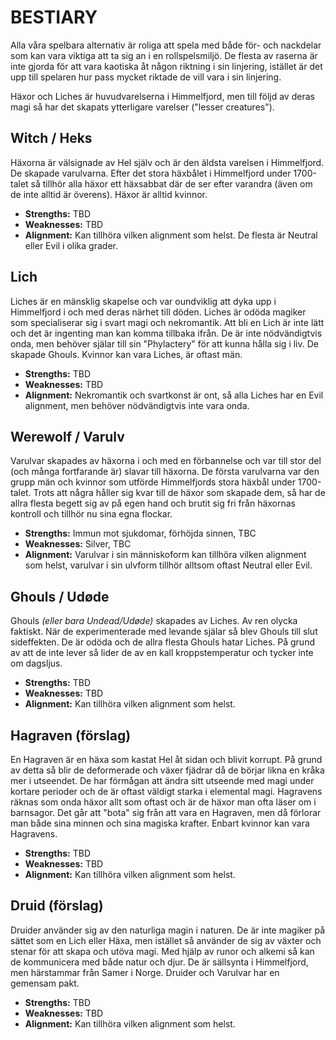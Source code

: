 # BESTIARY

Alla våra spelbara alternativ är roliga att spela med både för- och nackdelar som kan vara viktiga att ta sig an i en rollspelsmiljö. De flesta av raserna är inte gjorda för att vara kaotiska åt någon riktning i sin linjering, istället är det upp till spelaren hur pass mycket riktade de vill vara i sin linjering.

Häxor och Liches är huvudvarelserna i Himmelfjord, men till följd av deras magi så har det skapats ytterligare varelser ("lesser creatures").

## Witch / Heks

Häxorna är välsignade av Hel själv och är den äldsta varelsen i Himmelfjord. De skapade varulvarna. Efter det stora häxbålet i Himmelfjord under 1700-talet så tillhör alla häxor ett häxsabbat där de ser efter varandra (även om de inte alltid är överens). Häxor är alltid kvinnor.

- __Strengths:__ TBD
- __Weaknesses:__ TBD
- __Alignment:__ Kan tillhöra vilken alignment som helst. De flesta är Neutral eller Evil i olika grader.

## Lich

Liches är en mänsklig skapelse och var oundviklig att dyka upp i Himmelfjord i och med deras närhet till döden. Liches är odöda magiker som specialiserar sig i svart magi och nekromantik. Att bli en Lich är inte lätt och det är ingenting man kan komma tillbaka ifrån. De är inte nödvändigtvis onda, men behöver själar till sin "Phylactery" för att kunna hålla sig i liv. De skapade Ghouls. Kvinnor kan vara Liches, är oftast män.

- __Strengths:__ TBD
- __Weaknesses:__ TBD
- __Alignment:__ Nekromantik och svartkonst är ont, så alla Liches har en Evil alignment, men behöver nödvändigtvis inte vara onda.

## Werewolf / Varulv

Varulvar skapades av häxorna i och med en förbannelse och var till stor del (och många fortfarande är) slavar till häxorna. De första varulvarna var den grupp män och kvinnor som utförde Himmelfjords stora häxbål under 1700-talet. Trots att några håller sig kvar till de häxor som skapade dem, så har de allra flesta begett sig av på egen hand och brutit sig fri från häxornas kontroll och tillhör nu sina egna flockar.

- __Strengths:__ Immun mot sjukdomar, förhöjda sinnen, TBC
- __Weaknesses:__ Silver, TBC
- __Alignment:__ Varulvar i sin människoform kan tillhöra vilken alignment som helst, varulvar i sin ulvform tillhör alltsom oftast Neutral eller Evil.

## Ghouls / Udøde

Ghouls _(eller bara Undead/Udøde)_ skapades av Liches. Av ren olycka faktiskt. När de experimenterade med levande själar så blev Ghouls till slut sideffekten. De är odöda och de allra flesta Ghouls hatar Liches. På grund av att de inte lever så lider de av en kall kroppstemperatur och tycker inte om dagsljus.

- __Strengths:__ TBD
- __Weaknesses:__ TBD
- __Alignment:__ Kan tillhöra vilken alignment som helst.

## Hagraven (förslag)

En Hagraven är en häxa som kastat Hel åt sidan och blivit korrupt. På grund av detta så blir de deformerade och växer fjädrar då de börjar likna en kråka mer i utseendet. De har förmågan att ändra sitt utseende med magi under kortare perioder och de är oftast väldigt starka i elemental magi. Hagravens räknas som onda häxor allt som oftast och är de häxor man ofta läser om i barnsagor. Det går att "bota" sig från att vara en Hagraven, men då förlorar man både sina minnen och sina magiska krafter. Enbart kvinnor kan vara Hagravens.

- __Strengths:__ TBD
- __Weaknesses:__ TBD
- __Alignment:__ Kan tillhöra vilken alignment som helst.

## Druid (förslag)

Druider använder sig av den naturliga magin i naturen. De är inte magiker på sättet som en Lich eller Häxa, men istället så använder de sig av växter och stenar för att skapa och utöva magi. Med hjälp av runor och alkemi så kan de kommunicera med både natur och djur. De är sällsynta i Himmelfjord, men härstammar från Samer i Norge. Druider och Varulvar har en gemensam pakt. 

- __Strengths:__ TBD
- __Weaknesses:__ TBD
- __Alignment:__ Kan tillhöra vilken alignment som helst.
